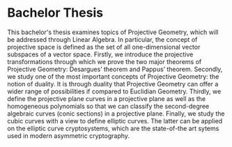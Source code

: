 # Bachelor Thesis
This bachelor's thesis examines topics of Projective Geometry, which will be addressed through Linear Algebra. In particular, the concept of projective space is defined as the set of all one-dimensional vector subspaces of a vector space.
Firstly, we introduce the projective transformations through which we prove the two major theorems of Projective Geometry: Desargues’ theorem and Pappus’ theorem. 
Secondly, we study one of the most important concepts of Projective Geometry: the notion of duality. It is through duality that Projective Geometry can offer a wider range of possibilities if compared to Euclidian Geometry. 
Thirdly, we define the projective plane curves in a projective plane as well as the homogeneous polynomials so that we can classify the second-degree algebraic curves (conic sections) in a projective plane.
Finally, we study the cubic curves with a view to define elliptic curves. The latter can be applied on the elliptic curve cryptosystems, which are the state-of-the art sytems used in modern asymmetric cryptography.
